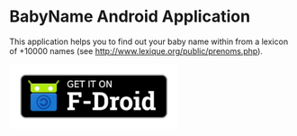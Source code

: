 # BabyName Android Application

This application helps you to find out your baby name within from a lexicon of +10000 names (see http://www.lexique.org/public/prenoms.php).


[<img src="fdroid.png" alt="Get it on F-Droid" width="300px">](https://f-droid.org/repository/browse/?fdid=fr.hnit.babyname)
